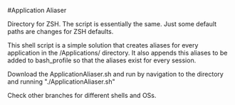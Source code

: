 #Application Aliaser

Directory for ZSH. The script is essentially the same. Just some default paths are changes for ZSH defaults.

This shell script is a simple solution that creates aliases for every application in the /Applications/ directory.
It also appends this aliases to be added to bash_profile so that the aliases exist for every session.

Download the ApplicationAliaser.sh and run by navigation to the directory and running "./ApplicationAliaser.sh"

Check other branches for different shells and OSs.
